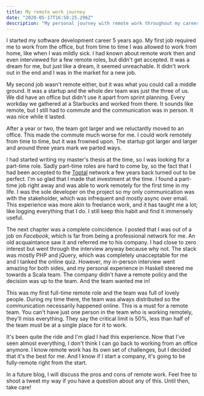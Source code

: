 ```yaml
---
title: My remote work journey
date: "2020-05-17T16:58:25.296Z"
description: "My personal journey with remote work throughout my career."
---
```


I started my software development career 5 years ago. My first job required me to work from the office, but from time to time I was allowed to work from home, like when I was mildly sick. I had known about remote work then and even interviewed for a few remote roles, but didn't get accepted. It was a dream for me, but just like a dream, it seemed unreachable. It didn't work out in the end and I was in the market for a new job.

My second job wasn't remote either, but it was what you could call a middle ground. It was a startup and the whole dev team was just the three of us. We did have an office but didn't use it apart from sprint planning. Every workday we gathered at a Starbucks and worked from there. It sounds like remote, but I still had to commute and the communication was in person. It was nice while it lasted.

After a year or two, the team got larger and we reluctantly moved to an office. This made the commute much worse for me. I could work remotely from time to time, but it was frowned upon. The startup got larger and larger and around three years mark we parted ways.

I had started writing my master's thesis at the time, so I was looking for a part-time role. Sadly part-time roles are hard to come by, so the fact that I had been accepted to the [Toptal](https://www.toptal.com#consider-just-awesome-software-engineers-now) network a few years back turned out to be perfect. I'm so glad that I made that investment at the time. I found a part-time job right away and was able to work remotely for the first time in my life. I was the sole developer on the project so my only communication was with the stakeholder, which was infrequent and mostly async over email. This experience was more akin to freelance work, and it has taught me a lot; like logging everything that I do. I still keep this habit and find it immensely useful.

The next chapter was a complete coincidence. I posted that I was out of a job on _Facebook_, which is far from being a professional network for me. An old acquaintance saw it and referred me to his company. I had close to zero interest but went through the interview anyway because why not. The stack was mostly PHP and jQuery, which was completely unacceptable for me and I tanked the online quiz. However, my in-person interview went amazing for both sides, and my personal experience in Haskell steered me towards a Scala team. The company didn't have a remote policy and the decision was up to the team. And the team wanted me in!

This was my first full-time remote role and the team was full of lovely people. During my time there, the team was always distributed so the communication necessarily happened online. This is a must for a remote team. You can't have just one person in the team who is working remotely, they'll miss everything. They say the critical limit is 50%, less than half of the team must be at a single place for it to work.

It's been quite the ride and I'm glad I had this experience. Now that I've seen almost everything, I don't think I can go back to working from an office anymore. I know remote work has its own set of challenges, but I decided that it's the best for me. And I know if I start a company, it's going to be fully-remote right from the start.

In a future blog, I will discuss the pros and cons of remote work. Feel free to shoot a tweet my way if you have a question about any of this. Until then, take care!
